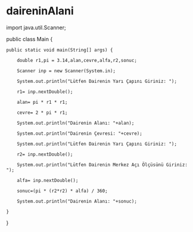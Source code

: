# daireninAlani

import java.util.Scanner;

public class Main {

    public static void main(String[] args) {

        double r1,pi = 3.14,alan,cevre,alfa,r2,sonuc;

        Scanner inp = new Scanner(System.in);

        System.out.println("Lütfen Dairenin Yarı Çapını Giriniz: ");

        r1= inp.nextDouble();

        alan= pi * r1 * r1;

        cevre= 2 * pi * r1;

        System.out.println("Dairenin Alanı: "+alan);

        System.out.println("Dairenin Çevresi: "+cevre);

        System.out.println("Lütfen Dairenin Yarı Çapını Giriniz: ");

        r2= inp.nextDouble();

        System.out.println("Lütfen Dairenin Merkez Açı Ölçüsünü Giriniz: ");

        alfa= inp.nextDouble();

        sonuc=(pi * (r2*r2) * alfa) / 360;

        System.out.println("Dairenin Alanı: "+sonuc);

    }
}